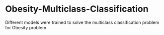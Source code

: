 # Obesity-Multiclass-Classification
Different models were trained to solve the multiclass classification problem for Obesity problem
